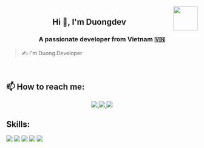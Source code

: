 <!-- <img align="left" width="400" src="https://github.githubassets.com/images/modules/profile/profile-first-repo.svg" /> -->
<img align="right" width="64" src="https://github.com/qdduongdev.png" />
<!-- <img width="64" height="64" src="https://img.icons8.com/glyph-neue/64/github.png" alt="github"/> -->

<h2 align="center">Hi 👋, I'm Duongdev</h2>
<p align="center">
  <h3 align="center">A passionate developer from Vietnam 🇻🇳 </h3>
</p>

> ✍ I'm Duong.Developer

<br />

## 📫 How to reach me:
<p align="center">
  <a href="https://www.facebook.com/QdDuong.2007" alt="Facebook">
    <img src="https://img.icons8.com/fluent/48/000000/facebook-new.png" target="_blank" />
  </a> 
  <a href="https://github.com/qdduongdev" alt="Github">
    <img src="https://img.icons8.com/fluent/48/000000/github.png"/>
  </a> 
  <a href="mailto:than47069@gmail.com" alt="Email">
    <img src="https://img.icons8.com/fluent/48/000000/mailing.png"/>
  </a>
</p>

## Skills:
  <img src="https://img.icons8.com/color/48/python.png"/> 
  <img src="https://img.icons8.com/color/48/html-5.png"/>
  <img src="https://img.icons8.com/3d-fluency/50/github.png"/>
  <img src="https://img.icons8.com/color/48/000000/visual-studio-code-2019.png"/>
  <img src="https://img.icons8.com/color/48/null/visual-studio--v2.png"/>
</p>
